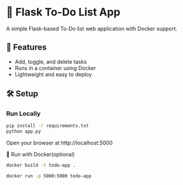 # 📝 Flask To-Do List App

A simple Flask-based To-Do list web application with Docker support.

## 🚀 Features

- Add, toggle, and delete tasks
- Runs in a container using Docker
- Lightweight and easy to deploy

## 🛠️ Setup

### Run Locally

```bash
pip install -r requirements.txt
python app.py
```
Open your browser at http://localhost:5000

🐳 Run with Docker(optional)
```bash
docker build -t todo-app .
```
```bash
docker run -p 5000:5000 todo-app
```